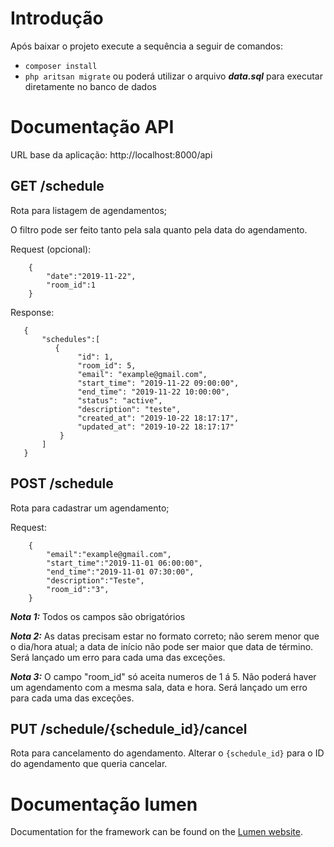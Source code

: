 # Introdução

Após baixar o projeto execute a sequência a seguir de comandos:
* <code>composer install</code>
* <code>php aritsan migrate</code> ou poderá utilizar o arquivo ***data.sql*** para executar diretamente no banco de dados

# Documentação API

URL base da aplicação: http://localhost:8000/api

## GET /schedule 
    
Rota para listagem de agendamentos;

O filtro pode ser feito tanto pela sala quanto pela data do agendamento.

Request (opcional):
```
    {
        "date":"2019-11-22",
        "room_id":1
    }
```
Response:
 ```
    {
        "schedules":[
           {
                "id": 1,
                "room_id": 5,
                "email": "example@gmail.com",
                "start_time": "2019-11-22 09:00:00",
                "end_time": "2019-11-22 10:00:00",
                "status": "active",
                "description": "teste",
                "created_at": "2019-10-22 18:17:17",
                "updated_at": "2019-10-22 18:17:17"
            }
        ]
    }
```

## POST /schedule
    
Rota para cadastrar um agendamento;

Request:
```
    {
        "email":"example@gmail.com",
        "start_time":"2019-11-01 06:00:00",
        "end_time":"2019-11-01 07:30:00",
        "description":"Teste",
        "room_id":"3",
    }
```

***Nota 1:*** Todos os campos são obrigatórios

***Nota 2:*** As datas precisam estar no formato correto; não serem menor que o dia/hora atual;
a data de início não pode ser maior que data de término. Será lançado um erro para cada uma das exceções.

***Nota 3:*** O campo "room_id" só aceita numeros de 1 á 5. Não poderá haver um agendamento com a mesma sala, data e hora. Será lançado um erro para cada uma das exceções.


## PUT /schedule/{schedule_id}/cancel 

Rota para cancelamento do agendamento. Alterar o <code>{schedule_id}</code> para o ID do agendamento que queria cancelar.

# Documentação lumen

Documentation for the framework can be found on the [Lumen website](https://lumen.laravel.com/docs).
